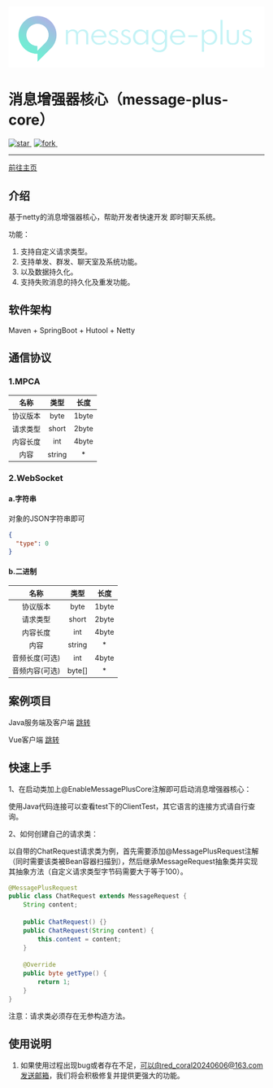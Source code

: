 
[![](./doc/img/logo_max_white.png)](https://www.red-coral.cn/)

# 消息增强器核心（message-plus-core）

<a href='https://gitee.com/modmb/message-plus-core/stargazers' style="margin-right: 5px">
    <img src='https://gitee.com/modmb/message-plus-core/badge/star.svg?theme=dark' alt='star'></img>
</a>
<a href='https://gitee.com/modmb/message-plus-core/members' style="margin-right: 5px">
    <img src='https://gitee.com/modmb/message-plus-core/badge/fork.svg?theme=dark' alt='fork'></img>
</a>
<img src="https://img.shields.io/static/v1?label=Github&message=message-plus&color=orange" alt="">

---

<a href="https://www.red-coral.cn/">前往主页</a>

[//]: # (&ensp;|&ensp;)
[//]: # (<a href="https://zwzrt.github.io/">加入我们</a>)

## 介绍

基于netty的消息增强器核心，帮助开发者快速开发 即时聊天系统。

功能：

   1. 支持自定义请求类型。
   2. 支持单发、群发、聊天室及系统功能。
   3. 以及数据持久化。
   4. 支持失败消息的持久化及重发功能。

## 软件架构

Maven + SpringBoot + Hutool + Netty

## 通信协议

### 1.MPCA

|  名称  |   类型   |  长度   |
|:----:|:------:|:-----:|
| 协议版本 |  byte  | 1byte |
| 请求类型 | short  | 2byte |
| 内容长度 |  int   | 4byte |
|  内容  | string |   *   |

### 2.WebSocket

#### a.字符串

对象的JSON字符串即可
```json
{
  "type": 0
}
```

#### b.二进制

|    名称    |   类型   |  长度   |
|:--------:|:------:|:-----:|
|   协议版本   |  byte  | 1byte |
|   请求类型   | short  | 2byte |
|   内容长度   |  int   | 4byte |
|    内容    | string |   *   |
| 音频长度(可选) |  int   | 4byte |
| 音频内容(可选) | byte[] |   *   |

## 案例项目

Java服务端及客户端
[跳转](https://gitee.com/modmb/message-plus-core-demo-java)

Vue客户端
[跳转](https://gitee.com/modmb/message-plus-core-demo-vue)

## 快速上手

1、在启动类加上@EnableMessagePlusCore注解即可启动消息增强器核心：

使用Java代码连接可以查看test下的ClientTest，其它语言的连接方式请自行查询。

2、如何创建自己的请求类：

以自带的ChatRequest请求类为例，首先需要添加@MessagePlusRequest注解（同时需要该类被Bean容器扫描到），然后继承MessageRequest抽象类并实现其抽象方法（自定义请求类型字节码需要大于等于100）。

```java
@MessagePlusRequest
public class ChatRequest extends MessageRequest {
    String content;

    public ChatRequest() {}
    public ChatRequest(String content) {
        this.content = content;
    }

    @Override
    public byte getType() {
        return 1;
    }
}
```

注意：请求类必须存在无参构造方法。

## 使用说明

1. 如果使用过程出现bug或者存在不足，可以向red_coral20240606@163.com发送邮箱，我们将会积极修复并提供更强大的功能。

